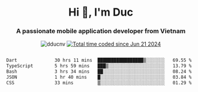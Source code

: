 <h1 align="center">
  Hi 👋, I'm  Duc</h1>
<h3 align="center">A passionate mobile application developer from Vietnam</h3>  
  
<p align="center"> <img src="https://komarev.com/ghpvc/?username=dducnv&label=Profile%20views&color=0e75b6&style=flat" alt="dducnv" /> 
<a href="https://wakatime.com/@4d2a2cd9-1bcb-4dd1-84a4-dce128a35137"><img src="https://wakatime.com/badge/user/4d2a2cd9-1bcb-4dd1-84a4-dce128a35137.svg" alt="Total time coded since Jun 21 2024" /></a>
</p>  

<div style="width: 100vw; overflow-x: auto; flex:center">
  <!--START_SECTION:waka-->

```txt
Dart              30 hrs 11 mins  █████████████████▒░░░░░░░   69.55 %
TypeScript        5 hrs 59 mins   ███▒░░░░░░░░░░░░░░░░░░░░░   13.79 %
Bash              3 hrs 34 mins   ██░░░░░░░░░░░░░░░░░░░░░░░   08.24 %
JSON              1 hr 40 mins    █░░░░░░░░░░░░░░░░░░░░░░░░   03.84 %
CSS               33 mins         ▒░░░░░░░░░░░░░░░░░░░░░░░░   01.29 %
```

<!--END_SECTION:waka-->
</div>




  
